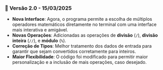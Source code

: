 ### 🚀 **Versão 2.0** - 15/03/2025
- **Nova Interface**: Agora, o programa permite a escolha de múltiplos operadores matemáticos diretamente no terminal com uma interface mais interativa e amigável.
- **Novas Operações**: Adicionadas as operações de **divisão** (`/`), **divisão inteira** (`//`), e **módulo** (`%`).
- **Correção de Tipos**: Melhor tratamento dos dados de entrada para garantir que sejam convertidos corretamente para inteiros.
- **Maior Flexibilidade**: O código foi modificado para permitir maior personalização e a inclusão de mais operações, caso desejado.

